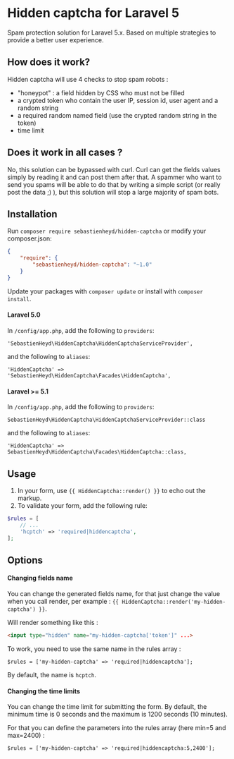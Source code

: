 # Hidden captcha for Laravel 5

Spam protection solution for Laravel 5.x. Based on multiple strategies to provide a better user experience.

## How does it work?

Hidden captcha will use 4 checks to stop spam robots :

- "honeypot" : a field hidden by CSS who must not be filled
- a crypted token who contain the user IP, session id, user agent and a random string
- a required random named field (use the crypted random string in the token)
- time limit

## Does it work in all cases ?

No, this solution can be bypassed with curl. Curl can get the fields values simply by reading it and can post them after that.
A spammer who want to send you spams will be able to do that by writing a simple script (or really post the data ;) ), but this solution will stop a large majority of spam bots.

## Installation

Run `composer require sebastienheyd/hidden-captcha` or modify your composer.json:
```json
{
    "require": {
        "sebastienheyd/hidden-captcha": "~1.0"
    }
}
```

Update your packages with `composer update` or install with `composer install`.

#### Laravel 5.0

In `/config/app.php`, add the following to `providers`:
```
'SebastienHeyd\HiddenCaptcha\HiddenCaptchaServiceProvider',
```
and the following to `aliases`:
```
'HiddenCaptcha' => 'SebastienHeyd\HiddenCaptcha\Facades\HiddenCaptcha',
```

#### Laravel >= 5.1

In `/config/app.php`, add the following to `providers`:
```
SebastienHeyd\HiddenCaptcha\HiddenCaptchaServiceProvider::class
```
and the following to `aliases`:
```
'HiddenCaptcha' => SebastienHeyd\HiddenCaptcha\Facades\HiddenCaptcha::class,
```

## Usage

1. In your form, use `{{ HiddenCaptcha::render() }}` to echo out the markup.
2. To validate your form, add the following rule:
```php
$rules = [
    // ...
    'hcptch' => 'required|hiddencaptcha',
];
```

## Options

#### Changing fields name

You can change the generated fields name, for that just change the value when you call render, per example : `{{ HiddenCaptcha::render('my-hidden-captcha') }}`.

Will render something like this :
```html
<input type="hidden" name="my-hidden-captcha['token']" ...>
```

To work, you need to use the same name in the rules array :

`$rules = ['my-hidden-captcha' => 'required|hiddencaptcha'];`

By default, the name is `hcptch`.

#### Changing the time limits

You can change the time limit for submitting the form. By default, the minimum time is 0 seconds and the maximum is 1200 seconds (10 minutes).

For that you can define the parameters into the rules array (here min=5 and max=2400) :

`$rules = ['my-hidden-captcha' => 'required|hiddencaptcha:5,2400'];`
